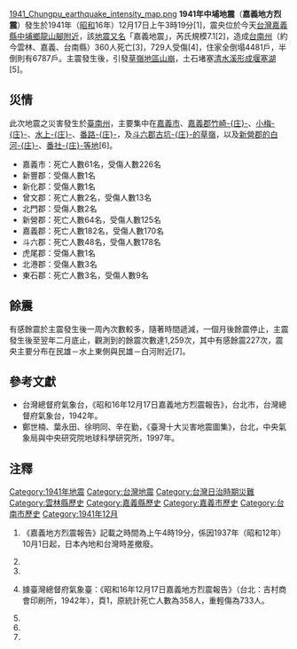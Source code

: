 [1941_Chungpu_earthquake_intensity_map.png](https://zh.wikipedia.org/wiki/File:1941_Chungpu_earthquake_intensity_map.png "fig:1941_Chungpu_earthquake_intensity_map.png")
**1941年中埔地震**（**嘉義地方烈震**）發生於1941年（[昭和](../Page/昭和.md "wikilink")16年）12月17日上午3時19分\[1\]，震央位於今天[台灣](../Page/台灣.md "wikilink")[嘉義縣](../Page/嘉義縣.md "wikilink")[中埔鄉龍山腳附近](../Page/中埔鄉.md "wikilink")，該[地震又名](../Page/地震.md "wikilink")「嘉義地震」，芮氏規模7.1\[2\]，造成[台南州](../Page/台南州.md "wikilink")（約今雲林、嘉義、台南縣）360人死亡\[3\]，729人受傷\[4\]，住家全倒塌4481戶，半倒則有6787戶。主震發生後，引發[草嶺地區](../Page/草嶺.md "wikilink")[山崩](../Page/山崩.md "wikilink")，土石堵塞[清水溪形成](../Page/清水溪_\(濁水溪\).md "wikilink")[堰塞湖](../Page/堰塞湖.md "wikilink")\[5\]。

## 災情

此次地震之災害發生於[臺南州](../Page/臺南州.md "wikilink")，主要集中在[嘉義市](../Page/嘉義市.md "wikilink")、[嘉義郡](../Page/嘉義郡.md "wikilink")[竹崎-{庄}-](../Page/竹崎庄.md "wikilink")、[小梅-{庄}-](../Page/小梅庄.md "wikilink")、[水上-{庄}-](../Page/水上庄.md "wikilink")、[番路-{庄}-](../Page/番路庄.md "wikilink")，及[斗六郡](../Page/斗六郡.md "wikilink")[古坑-{庄}-的](../Page/古坑庄.md "wikilink")[草嶺](../Page/草嶺.md "wikilink")，以及[新營郡的](../Page/新營郡.md "wikilink")[白河-{庄}-](../Page/白河區.md "wikilink")、[番社-{庄}-等地](../Page/番社庄.md "wikilink")\[6\]。

  - 嘉義市：死亡人數61名，受傷人數226名
  - 新豐郡：受傷人數1名
  - 新化郡：受傷人數1名
  - 曾文郡：死亡人數2名，受傷人數13名
  - 北門郡：受傷人數2名
  - 新營郡：死亡人數64名，受傷人數125名
  - 嘉義郡：死亡人數182名，受傷人數170名
  - 斗六郡：死亡人數48名，受傷人數178名
  - 虎尾郡：受傷人數1名
  - 北港郡：受傷人數3名
  - 東石郡：死亡人數3名，受傷人數9名

## 餘震

有感餘震於主震發生後一周內次數較多，隨著時間遞減，一個月後餘震停止，主震發生後至翌年二月底止，觀測到的餘震次數達1,259次，其中有感餘震227次，震央主要分布在民雄－水上東側與民雄－白河附近\[7\]。

## 參考文獻

  - 台灣總督府氣象台，《昭和16年12月17日嘉義地方烈震報告》，台北市，台灣總督府氣象台，1942年。
  - 鄭世楠、葉永田、徐明同、辛在勤，《臺灣十大災害地震圖集》，台北，中央氣象局與中央研究院地球科學研究所，1997年。

## 注釋

[Category:1941年地震](https://zh.wikipedia.org/wiki/Category:1941年地震 "wikilink")
[Category:台灣地震](https://zh.wikipedia.org/wiki/Category:台灣地震 "wikilink")
[Category:台灣日治時期災難](https://zh.wikipedia.org/wiki/Category:台灣日治時期災難 "wikilink")
[Category:雲林縣歷史](https://zh.wikipedia.org/wiki/Category:雲林縣歷史 "wikilink")
[Category:嘉義縣歷史](https://zh.wikipedia.org/wiki/Category:嘉義縣歷史 "wikilink")
[Category:嘉義市歷史](https://zh.wikipedia.org/wiki/Category:嘉義市歷史 "wikilink")
[Category:台南市歷史](https://zh.wikipedia.org/wiki/Category:台南市歷史 "wikilink")
[Category:1941年12月](https://zh.wikipedia.org/wiki/Category:1941年12月 "wikilink")

1.  《嘉義地方烈震報告》記載之時間為上午4時19分，係因1937年（昭和12年）10月1日起，日本內地和台灣時差撤廢。

2.
3.
4.  據臺灣總督府氣象臺：《昭和16年12月17日嘉義地方烈震報告》（台北：吉村商會印刷所，1942年），頁1，原統計死亡人數為358人，重輕傷為733人。

5.
6.
7.